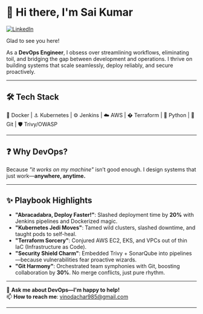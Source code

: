 # 👋 Hi there, I'm Sai Kumar

[![LinkedIn](https://img.shields.io/badge/LinkedIn-Connect-blue?style=flat&logo=linkedin)](https://www.linkedin.com/in/balabadrasaikumar/)

Glad to see you here!  

As a **DevOps Engineer**, I obsess over streamlining workflows, eliminating toil, and bridging the gap between development and operations. I thrive on building systems that scale seamlessly, deploy reliably, and secure proactively.  

---

## 🛠️ Tech Stack  
🐳 Docker | ⚓ Kubernetes | ⚙️ Jenkins | ☁️ AWS | � Terraform | 🐍 Python | 🌿 Git | 🛡️ Trivy/OWASP  

---

## ❓ Why DevOps?  
Because *"it works on my machine"* isn’t good enough. I design systems that just work—**anywhere, anytime.**  

---

## ✨ Playbook Highlights  
- **"Abracadabra, Deploy Faster!"**: Slashed deployment time by **20%** with Jenkins pipelines and Dockerized magic.  
- **"Kubernetes Jedi Moves"**: Tamed wild clusters, slashed downtime, and taught pods to self-heal.  
- **"Terraform Sorcery"**: Conjured AWS EC2, EKS, and VPCs out of thin IaC (Infrastructure as Code).  
- **"Security Shield Charm"**: Embedded Trivy + SonarQube into pipelines—because vulnerabilities fear proactive wizards.  
- **"Git Harmony"**: Orchestrated team symphonies with Git, boosting collaboration by **30%**. No merge conflicts, just pure rhythm.  

---

💬 **Ask me about DevOps—I'm happy to help!**  
📫 **How to reach me**: [vinodachar985@gmail.com](mailto:vinodachar985@gmail.com)  

---
